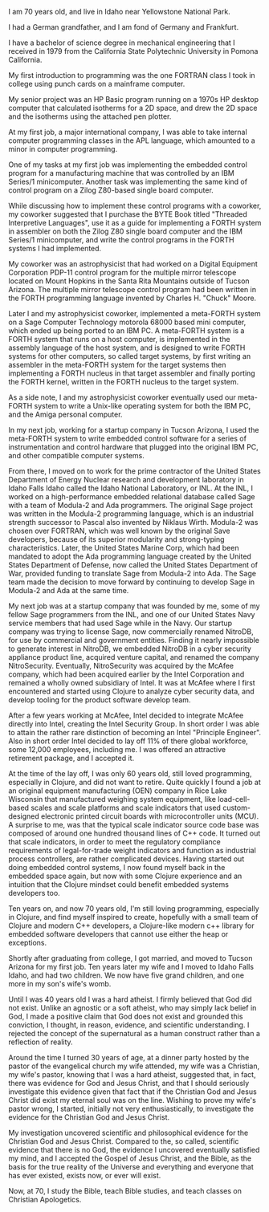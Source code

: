 I am 70 years old, and live in Idaho near Yellowstone National Park.  

I had a German grandfather, and I am fond of Germany and Frankfurt. 

I have a bachelor of science degree in mechanical engineering that I received in 1979 from the California State 
Polytechnic University in Pomona California.

My first introduction to programming was the one FORTRAN class I took in college using punch cards on a mainframe 
computer.

My senior project was an HP Basic program running on a 1970s HP desktop computer that calculated isotherms for a 2D 
space, and drew the 2D space and the isotherms using the attached pen plotter.  

At my first job, a major international company, I was able to take internal computer programming classes in the APL 
language, which amounted to a minor in computer programming. 

One of my tasks at my first job was implementing the embedded control program for a manufacturing machine that was 
controlled by an IBM Series/1 minicomputer. Another task was implementing the same kind of control program on a Zilog 
Z80-based single board computer.  

While discussing how to implement these control programs with a coworker, my coworker suggested that I purchase the BYTE 
Book titled "Threaded Interpretive Languages", use it as a guide for implementing a FORTH system in assembler on both 
the Zilog Z80 single board computer and the IBM Series/1 minicomputer, and write the control programs in the FORTH 
systems I had implemented.

My coworker was an astrophysicist that had worked on a Digital Equipment Corporation PDP-11 control program for the 
multiple mirror telescope located on Mount Hopkins in the Santa Rita Mountains outside of Tucson Arizona. The multiple
mirror telescope control program had been written in the FORTH programming language invented by Charles H. "Chuck" 
Moore.

Later I and my astrophysicist coworker, implemented a meta-FORTH system on a Sage Computer Technology motorola 68000 
based mini computer, which ended up being ported to an IBM PC. A meta-FORTH system is a FORTH system that runs on a host 
computer, is implemented in the assembly language of the host system, and is designed to write FORTH systems for other 
computers, so called target systems, by first writing an assembler in the meta-FORTH system for the target systems then
implementing a FORTH nucleus in that target assembler and finally porting the FORTH kernel, written in the FORTH nucleus
to the target system.

As a side note, I and my astrophysicist coworker eventually used our meta-FORTH system to write a Unix-like operating
system for both the IBM PC, and the Amiga personal computer.

In my next job, working for a startup company in Tucson Arizona, I used the meta-FORTH system to write embedded control 
software for a series of instrumentation and control hardware that plugged into the original IBM PC, and other compatible 
computer systems. 

From there, I moved on to work for the prime contractor of the United States Department of Energy Nuclear research and 
development laboratory in Idaho Falls Idaho called the Idaho National Laboratory, or INL.  At the INL, I worked on a 
high-performance embedded relational database called Sage with a team of Modula-2 and Ada programmers. The original Sage 
project was written in the Modula-2 programming language, which is an industrial strength successor to Pascal also 
invented by Niklaus Wirth.  Modula-2 was chosen over FORTRAN, which was well known by the original Save developers, 
because of its superior modularity and strong-typing characteristics.  Later, the United States Marine Corp, which had 
been mandated to adopt the Ada programming language created by the United States Department of Defense, now called the 
United States Department of War, provided funding to translate Sage from Modula-2 into Ada.  The Sage team made the 
decision to move forward by continuing to develop Sage in Modula-2 and Ada at the same time.  

My next job was at a startup company that was founded by me, some of my fellow Sage programmers from the INL, and one of 
our United States Navy service members that had used Sage while in the Navy.  Our startup company was trying to license 
Sage, now commercially renamed NitroDB, for use by commercial and government entities. Finding it nearly impossible to
generate interest in NitroDB, we embedded NitroDB in a cyber security appliance product line, acquired venture capital, 
and renamed the company NitroSecurity. Eventually, NitroSecurity was acquired by the McAfee company, which had been
acquired earlier by the Intel Corporation and remained a wholly owned subsidiary of Intel. It was at McAfee where I 
first encountered and started using Clojure to analyze cyber security data, and develop tooling for the product software
develop team.

After a few years working at McAfee, Intel decided to integrate McAfee directly into Intel, creating the Intel
Security Group. In short order I was able to attain the rather rare distinction of becoming an Intel 
"Principle Engineer".  Also in short order Intel decided to lay off 11% of there global workforce, some 12,000 
employees, including me.  I was offered an attractive retirement package, and I accepted it. 

At the time of the lay off, I was only 60 years old, still loved programming, especially in Clojure, and did not want to
retire. Quite quickly I found a job at an original equipment manufacturing (OEN) company in Rice Lake Wisconsin that 
manufactured weighing system equipment, like load-cell-based scales and scale platforms and scale indicators that used
custom-designed electronic printed circuit boards with microcontroller units (MCU). A surprise to me, was that the 
typical scale indicator source code base was composed of around one hundred thousand lines of C++ code.  It turned out 
that scale indicators, in order to meet the regulatory compliance requirements of legal-for-trade weight indicators 
and function as industrial process controllers, are rather complicated devices.  Having started out doing embedded 
control systems, I now found myself back in the embedded space again, but now with some Clojure experience and an 
intuition that the Clojure mindset could benefit embedded systems developers too.  

Ten years on, and now 70 years old, I'm still loving programming, especially in Clojure, and find myself inspired to 
create, hopefully with a small team of Clojure and modern C++ developers, a Clojure-like modern c++ library for embedded 
software developers that cannot use either the heap or exceptions.

Shortly after graduating from college, I got married, and moved to Tucson Arizona for my first job.  Ten years later
my wife and I moved to Idaho Falls Idaho, and had two children.  We now have five grand children, and one more in my
son's wife's womb.

Until I was 40 years old I was a hard atheist. I firmly believed that God did not exist. Unlike an agnostic or a soft 
atheist, who may simply lack belief in God, I made a positive claim that God does not exist and grounded this 
conviction, I thought, in reason, evidence, and scientific understanding. I rejected the concept of the supernatural 
as a human construct rather than a reflection of reality. 

Around the time I turned 30 years of age, at a dinner party hosted by the pastor of the evangelical church my wife 
attended, my wife was a Christian, my wife's pastor, knowing that I was a hard atheist, suggested that, in fact, there
was evidence for God and Jesus Christ, and that I should seriously investigate this evidence given that fact that if 
the Christian God and Jesus Christ did exist my eternal soul was on the line.  Wishing to prove my wife's pastor wrong,
I started, initially not very enthusiastically, to investigate the evidence for the Christian God and Jesus Christ.

My investigation uncovered scientific and philosophical evidence for the Christian God and Jesus Christ.  Compared to
the, so called, scientific evidence that there is no God, the evidence I uncovered eventually satisfied my mind, and I
accepted the Gospel of Jesus Christ, and the Bible, as the basis for the true reality of the Universe and everything and
everyone that has ever existed, exists now, or ever will exist. 

Now, at 70, I study the Bible, teach Bible studies, and teach classes on Christian Apologetics.
